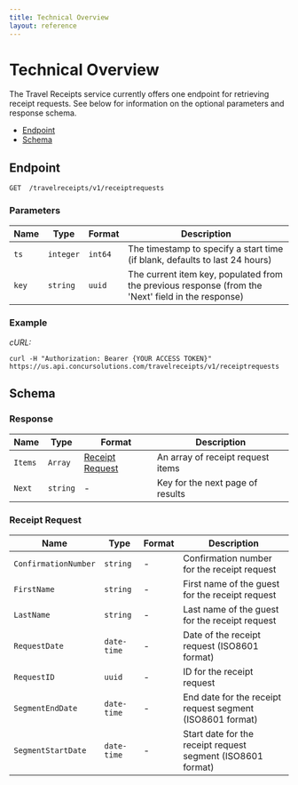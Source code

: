 ```yaml
---
title: Technical Overview
layout: reference
---
```


# Technical Overview

The Travel Receipts service currently offers one endpoint for retrieving receipt requests. See below for information on the optional parameters and response schema.

* [Endpoint](#endpoint)
* [Schema](#schema)

## <a name="endpoint"></a>Endpoint
						
	GET  /travelreceipts/v1/receiptrequests

### Parameters

Name | Type | Format | Description
-----|------|--------|------------
`ts`	|	`integer`	|	`int64`	|	The timestamp to specify a start time (if blank, defaults to last 24 hours)
`key`	|	`string`	|	`uuid`	|	The current item key, populated from the previous response (from the 'Next' field in the response)

### Example
_cURL:_

```shell
curl -H "Authorization: Bearer {YOUR ACCESS TOKEN}" https://us.api.concursolutions.com/travelreceipts/v1/receiptrequests
```
						
## <a name="schema"></a>Schema							

### Response

Name | Type | Format | Description
-----|------|--------|------------
`Items`	|	`Array`	|	[Receipt Request](#receiptrequest)	|	An array of receipt request items
`Next`	|	`string`	|	-	|	Key for the next page of results


### <a name="receiptreuqewst"></a>Receipt Request
		
Name | Type | Format | Description
-----|------|--------|------------
`ConfirmationNumber`	|	`string`	|	-	|	Confirmation number for the receipt request
`FirstName`	|	`string`	|	-	|	First name of the guest for the receipt request
`LastName`	|	`string`	|	-	|	Last name of the guest for the receipt request
`RequestDate`	|	`date-time`	|	-	|	Date of the receipt request (ISO8601 format)
`RequestID`	|	`uuid`	|	-	|	ID for the receipt request
`SegmentEndDate`	|	`date-time`	|	-	|	End date for the receipt request segment (ISO8601 format)
`SegmentStartDate`	|	`date-time`	|	-	|	Start date for the receipt request segment (ISO8601 format)





